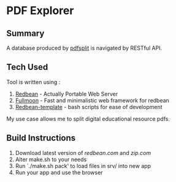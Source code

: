 # PDF Explorer

## Summary 
A database produced by [pdfsplit]("https://github.com/marksbrown/pdfsplit") is navigated by RESTful API.

## Tech Used
Tool is written using :

1. [Redbean](https://redbean.dev/) - Actually Portable Web Server
2. [Fullmoon](https://github.com/pkulchenko/fullmoon) - Fast and minimalistic web framework for redbean
3. [Redbean-template](https://github.com/ProducerMatt/redbean-template) - bash scripts for ease of development

My use case allows me to split digital educational resource pdfs.

## Build Instructions

1. Download latest version of *redbean.com* and *zip.com*
2. Alter make.sh to your needs
3. Run `./make.sh pack' to load files in srv/ into new app
4. Run your app and use the browser



